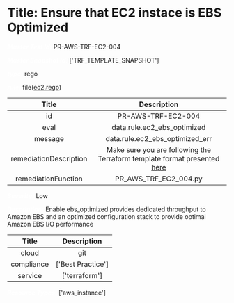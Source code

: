 



# Title: Ensure that EC2 instace is EBS Optimized


***<font color="white">Master Test Id:</font>*** PR-AWS-TRF-EC2-004

***<font color="white">Master Snapshot Id:</font>*** ['TRF_TEMPLATE_SNAPSHOT']

***<font color="white">type:</font>*** rego

***<font color="white">rule:</font>*** file([ec2.rego])  
  
  
  
  

|Title|Description|
| :---: | :---: |
|id|PR-AWS-TRF-EC2-004|
|eval|data.rule.ec2_ebs_optimized|
|message|data.rule.ec2_ebs_optimized_err|
|remediationDescription|Make sure you are following the Terraform template format presented <a href='https://registry.terraform.io/providers/hashicorp/aws/latest/docs/resources/instance' target='_blank'>here</a>|
|remediationFunction|PR_AWS_TRF_EC2_004.py|


***<font color="white">Severity:</font>*** Low

***<font color="white">Description:</font>*** Enable ebs_optimized provides dedicated throughput to Amazon EBS and an optimized configuration stack to provide optimal Amazon EBS I/O performance  
  
  

|Title|Description|
| :---: | :---: |
|cloud|git|
|compliance|['Best Practice']|
|service|['terraform']|


***<font color="white">Resource Types:</font>*** ['aws_instance']


[ec2.rego]: https://github.com/prancer-io/prancer-compliance-test/tree/master/aws/terraform/ec2.rego

